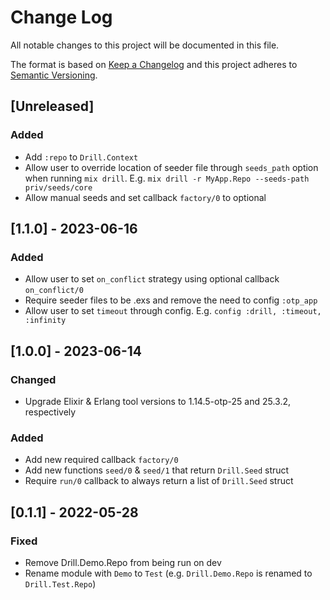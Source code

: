 # Change Log

All notable changes to this project will be documented in this file.

The format is based on [Keep a Changelog](http://keepachangelog.com/)
and this project adheres to [Semantic Versioning](http://semver.org/).

## [Unreleased]

### Added

- Add `:repo` to `Drill.Context`
- Allow user to override location of seeder file through `seeds_path` option when running `mix drill`. E.g. `mix drill -r MyApp.Repo --seeds-path priv/seeds/core`
- Allow manual seeds and set callback `factory/0` to optional

## [1.1.0] - 2023-06-16

### Added

- Allow user to set `on_conflict` strategy using optional callback `on_conflict/0`
- Require seeder files to be .exs and remove the need to config `:otp_app`
- Allow user to set `timeout` through config. E.g. `config :drill, :timeout, :infinity`

## [1.0.0] - 2023-06-14

### Changed

- Upgrade Elixir & Erlang tool versions to 1.14.5-otp-25 and 25.3.2, respectively

### Added

- Add new required callback `factory/0`
- Add new functions `seed/0` & `seed/1` that return `Drill.Seed` struct
- Require `run/0` callback to always return a list of `Drill.Seed` struct

## [0.1.1] - 2022-05-28

### Fixed

- Remove Drill.Demo.Repo from being run on dev
- Rename module with `Demo` to `Test` (e.g. `Drill.Demo.Repo` is renamed to `Drill.Test.Repo`)
